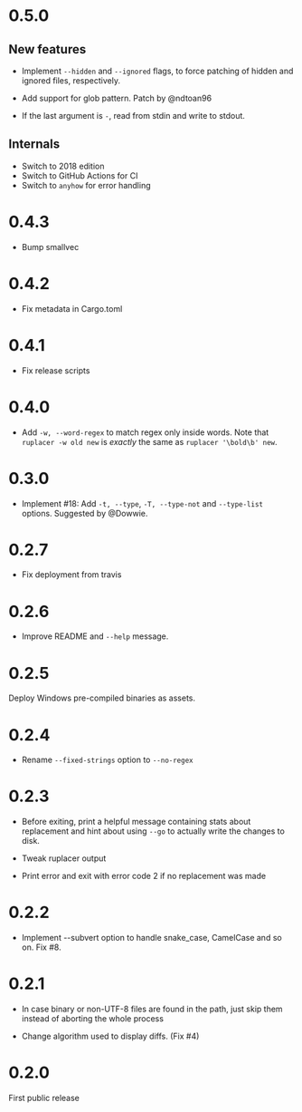 # 0.5.0

## New features

* Implement `--hidden` and `--ignored` flags, to force patching of
  hidden and ignored files, respectively.

* Add support for glob pattern. Patch by @ndtoan96

* If the last argument is `-`, read from stdin and write to stdout.

## Internals

* Switch to 2018 edition
* Switch to GitHub Actions for CI
* Switch to `anyhow` for error handling

# 0.4.3

* Bump smallvec

# 0.4.2

* Fix metadata in Cargo.toml

# 0.4.1

* Fix release scripts

# 0.4.0

* Add `-w, --word-regex` to match regex only inside words. Note that
  `ruplacer -w old new` is *exactly* the same as `ruplacer '\bold\b' new`.

# 0.3.0

* Implement #18: Add `-t, --type`, `-T, --type-not` and `--type-list` options. Suggested by @Dowwie.

# 0.2.7

* Fix deployment from travis

# 0.2.6

* Improve README and `--help` message.

# 0.2.5

Deploy Windows pre-compiled binaries as assets.

# 0.2.4

* Rename `--fixed-strings` option to `--no-regex`

# 0.2.3

* Before exiting, print a helpful message containing stats about replacement and hint about using `--go` to actually write the changes to disk.

* Tweak ruplacer output

* Print error and exit with error code 2 if no replacement was made

# 0.2.2

* Implement --subvert option to handle snake_case, CamelCase and so on. Fix #8.

# 0.2.1

* In case binary or non-UTF-8 files are found in the path, just skip them instead of
  aborting the whole process

* Change algorithm used to display diffs. (Fix #4)

# 0.2.0

First public release
